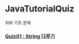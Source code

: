 # JavaTutorialQuiz
자바 기초 문제

### [Quiz01 : String 다루기](https://github.com/Kor-Karll/JavaTutorialQuiz/tree/main/src/Quiz01)